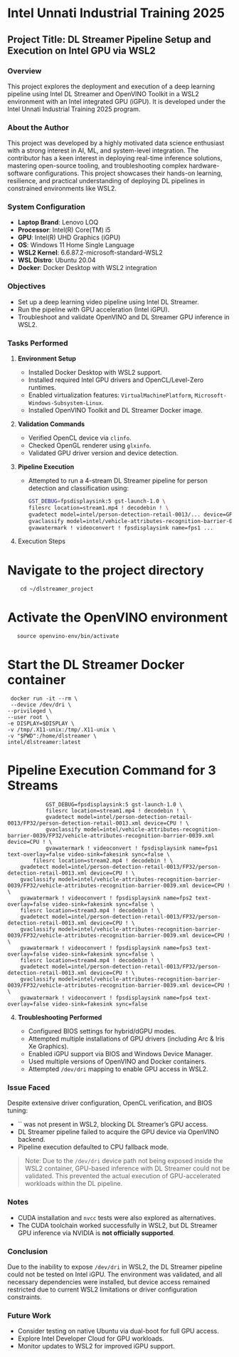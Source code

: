 # Intel Unnati Industrial Training 2025

## Project Title: DL Streamer Pipeline Setup and Execution on Intel GPU via WSL2

### Overview

This project explores the deployment and execution of a deep learning pipeline using Intel DL Streamer and OpenVINO Toolkit in a WSL2 environment with an Intel integrated GPU (iGPU). It is developed under the Intel Unnati Industrial Training 2025 program.

### About the Author

This project was developed by a highly motivated data science enthusiast with a strong interest in AI, ML, and system-level integration. The contributor has a keen interest in deploying real-time inference solutions, mastering open-source tooling, and troubleshooting complex hardware-software configurations. This project showcases their hands-on learning, resilience, and practical understanding of deploying DL pipelines in constrained environments like WSL2.

### System Configuration

* **Laptop Brand**: Lenovo LOQ
* **Processor**: Intel(R) Core(TM) i5
* **GPU**: Intel(R) UHD Graphics (iGPU)
* **OS**: Windows 11 Home Single Language
* **WSL2 Kernel**: 6.6.87.2-microsoft-standard-WSL2
* **WSL Distro**: Ubuntu 20.04
* **Docker**: Docker Desktop with WSL2 integration

### Objectives

* Set up a deep learning video pipeline using Intel DL Streamer.
* Run the pipeline with GPU acceleration (Intel iGPU).
* Troubleshoot and validate OpenVINO and DL Streamer GPU inference in WSL2.

### Tasks Performed

1. **Environment Setup**

   * Installed Docker Desktop with WSL2 support.
   * Installed required Intel GPU drivers and OpenCL/Level-Zero runtimes.
   * Enabled virtualization features: `VirtualMachinePlatform`, `Microsoft-Windows-Subsystem-Linux`.
   * Installed OpenVINO Toolkit and DL Streamer Docker image.

2. **Validation Commands**

   * Verified OpenCL device via `clinfo`.
   * Checked OpenGL renderer using `glxinfo`.
   * Validated GPU driver version and device detection.

3. **Pipeline Execution**

   * Attempted to run a 4-stream DL Streamer pipeline for person detection and classification using:

     ```bash
     GST_DEBUG=fpsdisplaysink:5 gst-launch-1.0 \
     filesrc location=stream1.mp4 ! decodebin ! \
     gvadetect model=intel/person-detection-retail-0013/... device=GPU ! \
     gvaclassify model=intel/vehicle-attributes-recognition-barrier-0039/... device=GPU ! \
     gvawatermark ! videoconvert ! fpsdisplaysink name=fps1 ...
     ```
9. Execution Steps
# Navigate to the project directory
        cd ~/dlstreamer_project

# Activate the OpenVINO environment
       source openvino-env/bin/activate

# Start the DL Streamer Docker container
     docker run -it --rm \
     --device /dev/dri \
    --privileged \
    --user root \
    -e DISPLAY=$DISPLAY \
    -v /tmp/.X11-unix:/tmp/.X11-unix \
    -v "$PWD":/home/dlstreamer \
    intel/dlstreamer:latest


# Pipeline Execution Command for 3 Streams 
                GST_DEBUG=fpsdisplaysink:5 gst-launch-1.0 \
                filesrc location=stream1.mp4 ! decodebin ! \
               	gvadetect model=intel/person-detection-retail-0013/FP32/person-detection-retail-0013.xml device=CPU ! \
                gvaclassify model=intel/vehicle-attributes-recognition-barrier-0039/FP32/vehicle-attributes-recognition-barrier-0039.xml device=CPU ! \
            	gvawatermark ! videoconvert ! fpsdisplaysink name=fps1 text-overlay=false video-sink=fakesink sync=false \
           	filesrc location=stream2.mp4 ! decodebin ! \
		gvadetect model=intel/person-detection-retail-0013/FP32/person-detection-retail-0013.xml device=CPU ! \
		gvaclassify model=intel/vehicle-attributes-recognition-barrier-0039/FP32/vehicle-attributes-recognition-barrier-0039.xml device=CPU ! \
		gvawatermark ! videoconvert ! fpsdisplaysink name=fps2 text-overlay=false video-sink=fakesink sync=false \
		filesrc location=stream3.mp4 ! decodebin ! \
		gvadetect model=intel/person-detection-retail-0013/FP32/person-detection-retail-0013.xml device=CPU ! \
		gvaclassify model=intel/vehicle-attributes-recognition-barrier-0039/FP32/vehicle-attributes-recognition-barrier-0039.xml device=CPU ! \
		gvawatermark ! videoconvert ! fpsdisplaysink name=fps3 text-overlay=false video-sink=fakesink sync=false \
		filesrc location=stream4.mp4 ! decodebin ! \
		gvadetect model=intel/person-detection-retail-0013/FP32/person-detection-retail-0013.xml device=CPU ! \
		gvaclassify model=intel/vehicle-attributes-recognition-barrier-0039/FP32/vehicle-attributes-recognition-barrier-0039.xml device=CPU ! \
		gvawatermark ! videoconvert ! fpsdisplaysink name=fps4 text-overlay=false video-sink=fakesink sync=false


4. **Troubleshooting Performed**

   * Configured BIOS settings for hybrid/dGPU modes.
   * Attempted multiple installations of GPU drivers (including Arc & Iris Xe Graphics).
   * Enabled iGPU support via BIOS and Windows Device Manager.
   * Used multiple versions of OpenVINO and Docker containers.
   * Attempted `/dev/dri` mapping to enable GPU access in WSL2.

### Issue Faced

Despite extensive driver configuration, OpenCL verification, and BIOS tuning:

* \`\` was not present in WSL2, blocking DL Streamer’s GPU access.
* DL Streamer pipeline failed to acquire the GPU device via OpenVINO backend.
* Pipeline execution defaulted to CPU fallback mode.

> Note: Due to the `/dev/dri` device path not being exposed inside the WSL2 container, GPU-based inference with DL Streamer could not be validated. This prevented the actual execution of GPU-accelerated workloads within the DL pipeline.

### Notes

* CUDA installation and `nvcc` tests were also explored as alternatives.
* The CUDA toolchain worked successfully in WSL2, but DL Streamer GPU inference via NVIDIA is **not officially supported**.

### Conclusion

Due to the inability to expose `/dev/dri` in WSL2, the DL Streamer pipeline could not be tested on Intel iGPU. The environment was validated, and all necessary dependencies were installed, but device access remained restricted due to current WSL2 limitations or driver configuration constraints.

### Future Work

* Consider testing on native Ubuntu via dual-boot for full GPU access.
* Explore Intel Developer Cloud for GPU workloads.
* Monitor updates to WSL2 for improved iGPU support.
